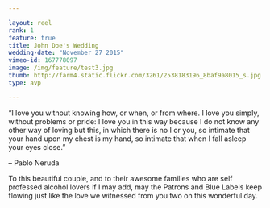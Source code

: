 ```yaml
---

layout: reel
rank: 1
feature: true
title: John Doe's Wedding
wedding-date: "November 27 2015"
vimeo-id: 167778097
image: /img/feature/test3.jpg
thumb: http://farm4.static.flickr.com/3261/2538183196_8baf9a8015_s.jpg
type: avp

---
```


“I love you without knowing how, or when, or from where. I love you simply, without problems or pride: I love you in this way because I do not know any other way of loving but this, in which there is no I or you, so intimate that your hand upon my chest is my hand, so intimate that when I fall asleep your eyes close.”

– Pablo Neruda

To this beautiful couple, and to their awesome families who are self professed alcohol lovers if I may add, may the Patrons and Blue Labels keep flowing just like the love we witnessed from you two on this wonderful day.